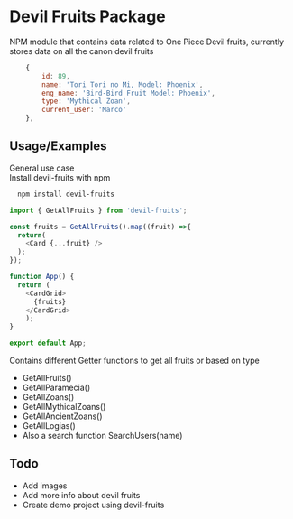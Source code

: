 ﻿
# Devil Fruits Package

NPM module that contains data related to One Piece Devil fruits,
currently stores data on all the canon devil fruits
```javascript
    {
        id: 89,
        name: 'Tori Tori no Mi, Model: Phoenix',
        eng_name: 'Bird-Bird Fruit Model: Phoenix',
        type: 'Mythical Zoan',
        current_user: 'Marco'
    },
```


## Usage/Examples
General use case  
Install devil-fruits with npm

```bash
  npm install devil-fruits
```
```javascript
import { GetAllFruits } from 'devil-fruits';

const fruits = GetAllFruits().map((fruit) =>{
  return(
    <Card {...fruit} />
  );
});

function App() {
  return (
    <CardGrid>
      {fruits}
    </CardGrid>
    );
}

export default App;

```

Contains different Getter functions to get all fruits or based on type
- GetAllFruits()
- GetAllParamecia()
- GetAllZoans()
- GetAllMythicalZoans()
- GetAllAncientZoans()
- GetAllLogias()
- Also a search function SearchUsers(name)

## Todo
 - Add images
 - Add more info about devil fruits
 - Create demo project using devil-fruits
